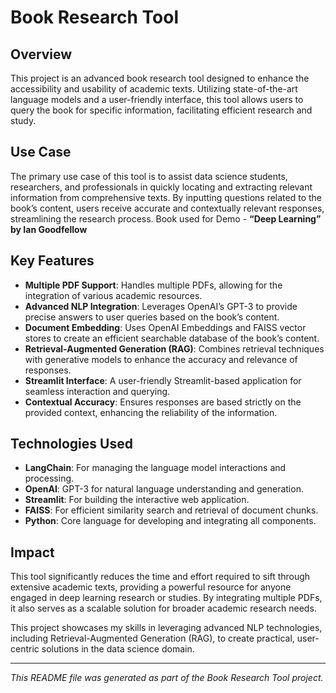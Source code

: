 # Book Research Tool

## Overview
This project is an advanced book research tool designed to enhance the accessibility and usability of academic texts. Utilizing state-of-the-art language models and a user-friendly interface, this tool allows users to query the book for specific information, facilitating efficient research and study.

## Use Case
The primary use case of this tool is to assist data science students, researchers, and professionals in quickly locating and extracting relevant information from comprehensive texts. By inputting questions related to the book’s content, users receive accurate and contextually relevant responses, streamlining the research process.
Book used for Demo - **“Deep Learning” by Ian Goodfellow**

## Key Features
- **Multiple PDF Support**: Handles multiple PDFs, allowing for the integration of various academic resources.
- **Advanced NLP Integration**: Leverages OpenAI’s GPT-3 to provide precise answers to user queries based on the book’s content.
- **Document Embedding**: Uses OpenAI Embeddings and FAISS vector stores to create an efficient searchable database of the book’s content.
- **Retrieval-Augmented Generation (RAG)**: Combines retrieval techniques with generative models to enhance the accuracy and relevance of responses.
- **Streamlit Interface**: A user-friendly Streamlit-based application for seamless interaction and querying.
- **Contextual Accuracy**: Ensures responses are based strictly on the provided context, enhancing the reliability of the information.

## Technologies Used
- **LangChain**: For managing the language model interactions and processing.
- **OpenAI**: GPT-3 for natural language understanding and generation.
- **Streamlit**: For building the interactive web application.
- **FAISS**: For efficient similarity search and retrieval of document chunks.
- **Python**: Core language for developing and integrating all components.

## Impact
This tool significantly reduces the time and effort required to sift through extensive academic texts, providing a powerful resource for anyone engaged in deep learning research or studies. By integrating multiple PDFs, it also serves as a scalable solution for broader academic research needs.

This project showcases my skills in leveraging advanced NLP technologies, including Retrieval-Augmented Generation (RAG), to create practical, user-centric solutions in the data science domain.

---

*This README file was generated as part of the Book Research Tool project.*
